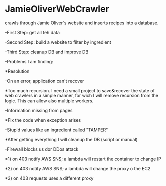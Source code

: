 # JamieOliverWebCrawler
crawls through Jamie Oliver´s website and inserts recipes into a database.

-First Step: get all teh data

-Second Step: build a website to filter by ingredient

-Third Step: cleanup DB and improve DB

-Problems I am finding:

*Resolution

-On an error, application can't recover

*Too much recursion. I need a small project to save&recover the state of web crawlers in a simple manner, for wich I will remove recursion from the logic. This can allow also multiple workers.

-Information missing from pages

*Fix the code when exception arises

-Stupid values like an ingredient called "TAMPER"

*After getting everything I will cleanup the DB (script or manual)

-Firewall blocks us dor DDos attack

*1) on 403 notify AWS SNS; a lambda will restart the container to change IP

*2) on 403 notify AWS SNS; a lambda will change the proxy o the EC2

*3) on 403 requests uses a different proxy
